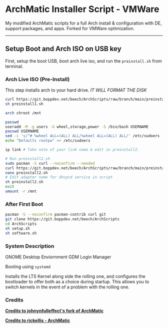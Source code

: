 # ArchMatic Installer Script - VMWare

My modified ArchMatic scripts for a full Arch install & configuration with DE, support packages, and apps. Forked for VMWare optimization.

---

## Setup Boot and Arch ISO on USB key

First, setup the boot USB, boot arch live iso, and run the `preinstall.sh` from terminal. 

### Arch Live ISO (Pre-Install)

This step installs arch to your hard drive. *IT WILL FORMAT THE DISK*

```bash
curl https://git.boppdev.net/beech/ArchScripts/raw/branch/main/preinstall1.sh -o preinstall1.sh
sh preinstall1.sh

arch chroot /mnt

passwd
useradd -M -g users -G wheel,storage,power -S /bin/bash USERNAME
passwd USERNAME
sed -i 's/^# %wheel ALL=(ALL) ALL/%wheel ALL=(ALL) ALL/' /etc/sudoers
echo "Defaults rootpw" >> /etc/sudoers

ip link # Take note of your link name & edit in preinstall2.

# Run preinstall2.sh
sudo pacman -S curl --noconfirm --needed
curl https://git.boppdev.net/beech/ArchScripts/raw/branch/main/preinstall2.sh -o preinstall2.sh
nano preinstall2.sh
# Edit adapter name for dhcpcd service in script
sh preinstall2.sh
exit
umount -r /mnt
```

### After First Boot

```bash
pacman -S --noconfirm pacman-contrib curl git
git clone https://git.boppdev.net/beech/ArchScripts
cd ArchScripts
sh setup.sh
sh software.sh
```

### System Description
GNOME Desktop Enviornment
GDM Login Manager

Booting using `systemd` 

Installs the LTS Kernel along side the rolling one, and configures the bootloader to offer both as a choice during startup. This allows you to switch kernels in the event of a problem with the rolling one.

### Credits

__[Credits to johnynfulleffect's fork of ArchMatic](https://github.com/johnynfulleffect/ArchMatic)__

__[Credits to rickellis - ArchMatic](https://github.com/ChrisTitusTech/ArchMatic)__